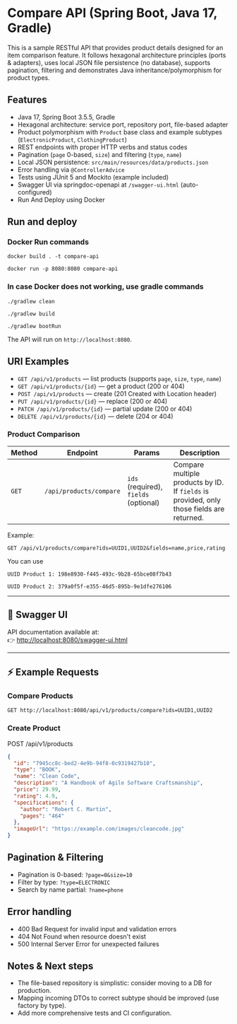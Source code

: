 # Compare API (Spring Boot, Java 17, Gradle)

This is a sample RESTful API that provides product details designed for an item comparison feature.
It follows hexagonal architecture principles (ports & adapters), uses local JSON file persistence
(no database), supports pagination, filtering and demonstrates Java inheritance/polymorphism
for product types.

## Features
- Java 17, Spring Boot 3.5.5, Gradle
- Hexagonal architecture: service port, repository port, file-based adapter
- Product polymorphism with `Product` base class and example subtypes (`ElectronicProduct`, `ClothingProduct`)
- REST endpoints with proper HTTP verbs and status codes
- Pagination (`page` 0-based, `size`) and filtering (`type`, `name`)
- Local JSON persistence: `src/main/resources/data/products.json`
- Error handling via `@ControllerAdvice`
- Tests using JUnit 5 and Mockito (example included)
- Swagger UI via springdoc-openapi at `/swagger-ui.html` (auto-configured)
- Run And Deploy using Docker

## Run and deploy
### Docker Run commands
```
docker build . -t compare-api
```
```
docker run -p 8080:8080 compare-api
```

### In case Docker does not working, use gradle commands
```
./gradlew clean
```
```
./gradlew build
```
```
./gradlew bootRun
```

The API will run on `http://localhost:8080`.

## URI Examples
- `GET /api/v1/products` — list products (supports `page`, `size`, `type`, `name`)
- `GET /api/v1/products/{id}` — get a product (200 or 404)
- `POST /api/v1/products` — create (201 Created with Location header)
- `PUT /api/v1/products/{id}` — replace (200 or 404)
- `PATCH /api/v1/products/{id}` — partial update (200 or 404)
- `DELETE /api/v1/products/{id}` — delete (204 or 404)

### Product Comparison
| Method | Endpoint | Params | Description |
|--------|-----------|--------|-------------|
| `GET`  | `/api/products/compare` | `ids` (required), `fields` (optional) | Compare multiple products by ID. If `fields` is provided, only those fields are returned. |

Example:
```
GET /api/v1/products/compare?ids=UUID1,UUID2&fields=name,price,rating
```

You can use
```
UUID Product 1: 198e8930-f445-493c-9b28-65bce08f7b43
```

```
UUID Product 2: 379a0f5f-e355-46d5-895b-9e1dfe276106
```

---

## 📖 Swagger UI
API documentation available at:  
👉 [http://localhost:8080/swagger-ui.html](http://localhost:8080/swagger-ui.html)

---

## ⚡ Example Requests

### Compare Products
```http
GET http://localhost:8080/api/v1/products/compare?ids=UUID1,UUID2
```

### Create Product
POST /api/v1/products
```json
{
  "id": "7945cc8c-bed2-4e9b-94f8-0c9319427b10",
  "type": "BOOK",
  "name": "Clean Code",
  "description": "A Handbook of Agile Software Craftsmanship",
  "price": 29.99,
  "rating": 4.9,
  "specifications": {
    "author": "Robert C. Martin",
    "pages": "464"
  },
  "imageUrl": "https://example.com/images/cleancode.jpg"
}
```

## Pagination & Filtering
- Pagination is 0-based: `?page=0&size=10`
- Filter by type: `?type=ELECTRONIC`
- Search by name partial: `?name=phone`

## Error handling
- 400 Bad Request for invalid input and validation errors
- 404 Not Found when resource doesn't exist
- 500 Internal Server Error for unexpected failures

## Notes & Next steps
- The file-based repository is simplistic: consider moving to a DB for production.
- Mapping incoming DTOs to correct subtype should be improved (use factory by type).
- Add more comprehensive tests and CI configuration.

